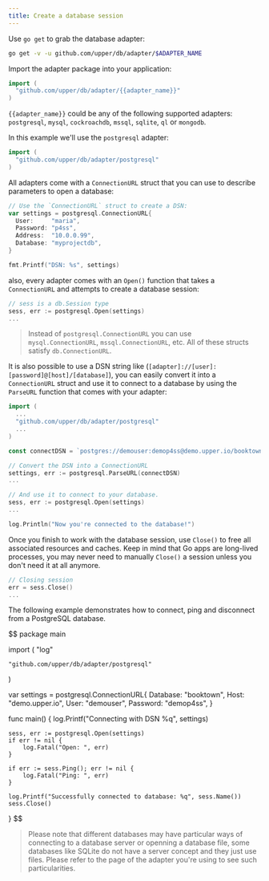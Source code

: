 ```yaml
---
title: Create a database session
---
```


Use `go get` to grab the database adapter:

```sh
go get -v -u github.com/upper/db/adapter/$ADAPTER_NAME
```

Import the adapter package into your application:

```go
import (
  "github.com/upper/db/adapter/{{adapter_name}}"
)
```

`{{adapter_name}}` could be any of the following supported adapters:
`postgresql`, `mysql`, `cockroachdb`, `mssql`, `sqlite`, `ql` or `mongodb`.

In this example we'll use the `postgresql` adapter:

```go
import (
  "github.com/upper/db/adapter/postgresql"
)
```

All adapters come with a `ConnectionURL` struct that you can use to describe
parameters to open a database:

```go
// Use the `ConnectionURL` struct to create a DSN:
var settings = postgresql.ConnectionURL{
  User:     "maria",
  Password: "p4ss",
  Address:  "10.0.0.99",
  Database: "myprojectdb",
}

fmt.Printf("DSN: %s", settings)
```

also, every adapter comes with an `Open()` function that takes a
`ConnectionURL` and attempts to create a database session:

```go
// sess is a db.Session type
sess, err := postgresql.Open(settings)
...
```

> Instead of `postgresql.ConnectionURL` you can use `mysql.ConnectionURL`,
> `mssql.ConnectionURL`, etc. All of these structs satisfy `db.ConnectionURL`.

It is also possible to use a DSN string like
(`[adapter]://[user]:[password]@[host]/[database]`), you can easily convert it
into a `ConnectionURL` struct and use it to connect to a database by using the
`ParseURL` function that comes with your adapter:

```go
import (
  ...
  "github.com/upper/db/adapter/postgresql"
  ...
)

const connectDSN = `postgres://demouser:demop4ss@demo.upper.io/booktown`

// Convert the DSN into a ConnectionURL
settings, err := postgresql.ParseURL(connectDSN)
...

// And use it to connect to your database.
sess, err := postgresql.Open(settings)
...

log.Println("Now you're connected to the database!")
```

Once you finish to work with the database session, use `Close()` to free all
associated resources and caches. Keep in mind that Go apps are long-lived
processes, you may never need to manually `Close()` a session unless you don't
need it at all anymore.

```go
// Closing session
err = sess.Close()
...
```

The following example demonstrates how to connect, ping and disconnect from a
PostgreSQL database.

$$
package main

import (
	"log"

	"github.com/upper/db/adapter/postgresql"
)

var settings = postgresql.ConnectionURL{
	Database: "booktown",
	Host:     "demo.upper.io",
	User:     "demouser",
	Password: "demop4ss",
}

func main() {
	log.Printf("Connecting with DSN %q", settings)

	sess, err := postgresql.Open(settings)
	if err != nil {
		log.Fatal("Open: ", err)
	}

	if err := sess.Ping(); err != nil {
		log.Fatal("Ping: ", err)
	}

	log.Printf("Successfully connected to database: %q", sess.Name())
	sess.Close()
}
$$

> Please note that different databases may have particular ways of connecting
> to a database server or openning a database file, some databases like SQLite
> do not have a server concept and they just use files. Please refer to the
> page of the adapter you're using to see such particularities.
